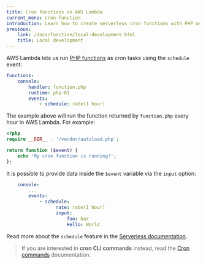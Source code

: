 ```yaml
---
title: Cron functions on AWS Lambda
current_menu: cron-function
introduction: Learn how to create serverless cron functions with PHP on AWS Lambda.
previous:
    link: /docs/function/local-development.html
    title: Local development
---
```


AWS Lambda lets us run [PHP functions](/docs/runtimes/function.md) as cron tasks using the `schedule` event:

```yaml
functions:
    console:
        handler: function.php
        runtime: php-81
        events:
            - schedule: rate(1 hour)
```

The example above will run the function returned by `function.php` every hour in AWS Lambda. For example:

```php
<?php
require __DIR__ . '/vendor/autoload.php';

return function ($event) {
    echo 'My cron function is running!';
};
```

It is possible to provide data inside the `$event` variable via the `input` option:

```yaml
    console:
        ...
        events:
            - schedule:
                  rate: rate(1 hour)
                  input:
                      foo: bar
                      Hello: World
```

Read more about the `schedule` feature in the [Serverless documentation](https://www.serverless.com/framework/docs/providers/aws/events/schedule/).

> If you are interested in **cron CLI commands** instead, read the [Cron commands](/docs/web-apps/cron.html) documentation.
